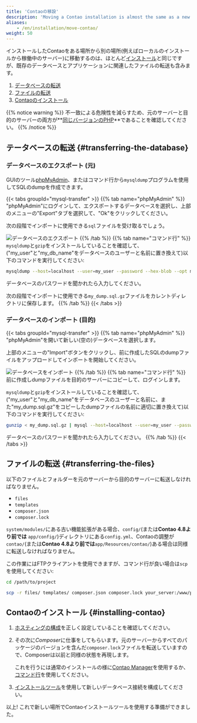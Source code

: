 ```yaml
---
title: 'Contaoの移設'
description: 'Moving a Contao installation is almost the same as a new installation.'
aliases:
    - /en/installation/move-contao/
weight: 50
---
```


インストールしたContaoをある場所から別の場所(例えばローカルのインストールから稼働中のサーバー)に移動するのは、ほとんど[インストール](../install-contao)と同じですが、既存のデータベースとアプリケーションに関連したファイルの転送も含みます。

1. [データベースの転送](#transferring-the-database)
2. [ファイルの転送](#transferring-the-files)
3. [Contaoのインストール](#installing-contao)

{{% notice warning %}}
不一致による危険性を減らすため、元のサーバーと目的のサーバーの両方が**[同じバージョンのPHP](../system-requirements/#minimum-php-requirements)**であることを確認してください。
{{% /notice %}}


## テータベースの転送 {#transferring-the-database}

### データベースのエクスポート (元)

GUIのツール[phpMyAdmin](https://www.phpmyadmin.net/)、またはコマンド行から`mysqldump`プログラムを使用してSQLのdumpを作成できます。

{{< tabs groupId="mysql-transfer" >}}
{{% tab name="phpMyAdmin" %}}
"phpMyAdmin"にログインして、エクスポートするデータベースを選択し、上部のメニューの"Export"タブを選択して、"Ok"をクリックしてください。

次の段階でインポートに使用できる`sql`ファイルを受け取るでしょう。

![データベースのエクスポート](/ja/installation/images/en/database-export.png?classes=shadow)
{{% /tab %}}
{{% tab name="コマンド行" %}}
`mysqldump`と`gzip`をインストールしていることを確認して、("my_user"と"my_db_name"をデータベースのユーザーと名前に置き換えて)以下のコマンドを実行してください:

```bash
mysqldump --host=localhost --user=my_user --password --hex-blob --opt my_db_name | gzip -c > my_dump.sql.gz
```

データベースのパスワードを聞かれたら入力してください。

次の段階でインポートに使用できる`my_dump.sql.gz`ファイルをカレントディレクトリに保存します。
{{% /tab %}}
{{< /tabs >}}


### データベースのインポート (目的)

{{< tabs groupId="mysql-transfer" >}}
{{% tab name="phpMyAdmin" %}}
"phpMyAdmin"を開いて新しい(空の)データベースを選択します。

上部のメニューの"Import"ボタンをクリックし、前に作成したSQLのdumpファイルをアップロードしてインポートを開始してください。

![データベースをインポート](/ja/installation/images/en/database-import.png?classes=shadow)
{{% /tab %}}
{{% tab name="コマンド行" %}}
前に作成しdumpファイルを目的のサーバーにコピーして、ログインします。

`mysqldump`と`gzip`をインストールしていることを確認して、("my_user"と"my_db_name"をデータベースのユーザーと名前に、また"my_dump.sql.gz"をコピーしたdumpファイルの名前に適切に置き換えて)以下のコマンドを実行してください:

```bash
gunzip < my_dump.sql.gz | mysql --host=localhost --user=my_user --password my_db_name
```

データベースのパスワードを聞かれたら入力してください。
{{% /tab %}}
{{< /tabs >}}


## ファイルの転送 {#transferring-the-files}

以下のファイルとフォルダーを元のサーバーから目的のサーバーに転送しなければなりません。

- `files`
- `templates`
- `composer.json`
- `composer.lock`

`system/modules/`にある古い機能拡張がある場合、`config/`(または**Contao 4.8より前では** `app/config/`)ディレクトリにある`config.yml`、Contaoの調整が`contao/`(または**Contao 4.8より前では**`app/Resources/contao/`)ある場合は同様に転送しなければなりません。

この作業にはFTPクライアントを使用できますが、コマンド行が良い場合は`scp`を使用してください:

```bash
cd /path/to/project

scp -r files/ templates/ composer.json composer.lock your_server:/www/project/
```

## Contaoのインストール {#installing-contao}

1. [ホスティングの構成](../install-contao/#hosting-configuration)を正しく設定していることを確認してください。
2. その次に*Composer*に仕事をしてもらいます。元のサーバーからすべてのパッケージのバージョンを含んだ`composer.lock`ファイルを転送していますので、Composerは以前と同様の状態を再現します。
   
   これを行うには通常のインストールの様に[Contao Manager](../install-contao#installation-via-the-contao-manager)を使用するか、[コマンド行](../install-contao#installation-via-the-command-line)を使用してください。
   
3. [インストールツール](../contao-installtool)を使用して新しいデータベース接続を構成してください。

以上!  これで新しい場所でContaoインストールツールを使用する準備ができました。
